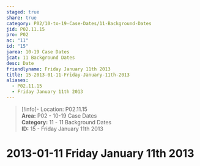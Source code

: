 ```yaml
---  
staged: true  
share: true  
category: P02/10-to-19-Case-Dates/11-Background-Dates  
jid: P02.11.15  
pro: P02  
ac: "11"  
id: "15"  
jarea: 10-19 Case Dates  
jcat: 11 Background Dates  
desc: Date  
friendlyname: Friday January 11th 2013  
title: 15-2013-01-11-Friday-January-11th-2013  
aliases:  
  - P02.11.15  
  - Friday January 11th 2013  
---  
```

  
>[!info]- Location: P02.11.15  
>**Area:** P02 - 10-19 Case Dates  
>**Category:** 11 - 11 Background Dates  
>**ID:** 15 - Friday January 11th 2013  
  
# 2013-01-11 Friday January 11th 2013  
